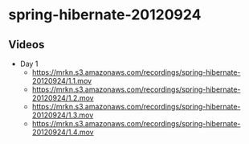 spring-hibernate-20120924
=========================

Videos
------

* Day 1
  * https://mrkn.s3.amazonaws.com/recordings/spring-hibernate-20120924/1.1.mov
  * https://mrkn.s3.amazonaws.com/recordings/spring-hibernate-20120924/1.2.mov
  * https://mrkn.s3.amazonaws.com/recordings/spring-hibernate-20120924/1.3.mov
  * https://mrkn.s3.amazonaws.com/recordings/spring-hibernate-20120924/1.4.mov